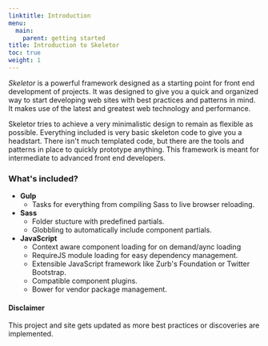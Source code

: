 ```yaml
---
linktitle: Introduction
menu:
  main:
    parent: getting started
title: Introduction to Skeletor
toc: true
weight: 1
---
```


_Skeletor_ is a powerful framework designed as a starting point for front end development of projects. It was designed to give you a quick and organized way to start developing web sites with best practices and patterns in mind. It makes use of the latest and greatest web technology and performance.

Skeletor tries to achieve a very minimalistic design to remain as flexible as possible. Everything included is very basic skeleton code to give you a headstart. There isn't much templated code, but there are the tools and patterns in place to quickly prototype anything. This framework is meant for intermediate to advanced front end developers.

### What's included?

* __Gulp__
  * Tasks for everything from compiling Sass to live browser reloading.
* __Sass__
  * Folder stucture with predefined partials.
  * Globbling to automatically include component partials.
* __JavaScript__
	* Context aware component loading for on demand/aync loading
  * RequireJS module loading for easy dependency management.
  * Extensible JavaScript framework like Zurb's Foundation or Twitter Bootstrap.
  * Compatible component plugins.
  * Bower for vendor package management.


#### Disclaimer

This project and site gets updated as more best practices or discoveries are implemented.